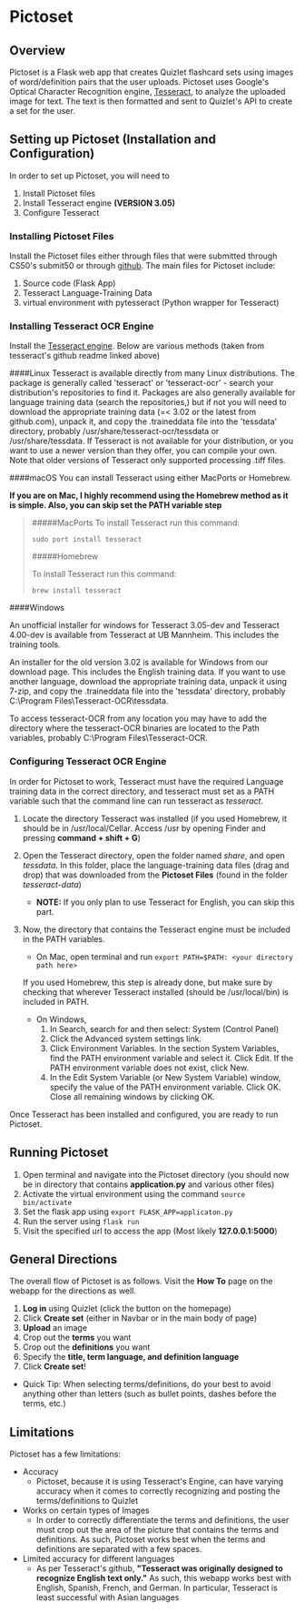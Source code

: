 # Pictoset

## Overview
Pictoset is a Flask web app that creates Quizlet flashcard sets using images of word/definition pairs that the user uploads.
Pictoset uses Google's Optical Character Recognition engine, [Tesseract](https://github.com/tesseract-ocr/tesseract), to
analyze the uploaded image for text. The text is then formatted and sent to Quizlet's API to create a set for the user.

## Setting up Pictoset (Installation and Configuration)
In order to set up Pictoset, you will need to 
1. Install Pictoset files
2. Install Tesseract engine **(VERSION 3.05)**
3. Configure Tesseract 

### Installing Pictoset Files
Install the Pictoset files either through files that were submitted through CS50's submit50 or through [github](https://github.com/junjang17/pictoset).
The main files for Pictoset include:
1. Source code (Flask App)
2. Tesseract Language-Training Data 
3. virtual environment with pytesseract (Python wrapper for Tesseract)

### Installing Tesseract OCR Engine
Install the [Tesseract engine](https://github.com/tesseract-ocr/tesseract). Below are various methods (taken from tesseract's github readme linked above)

####Linux
Tesseract is available directly from many Linux distributions. The package is generally called 'tesseract' or 'tesseract-ocr' - search your distribution's repositories to find it. Packages are also generally available for language training data (search the repositories,) but if not you will need to download the appropriate training data (=< 3.02 or the latest from github.com), unpack it, and copy the .traineddata file into the 'tessdata' directory, probably /usr/share/tesseract-ocr/tessdata or /usr/share/tessdata.
If Tesseract is not available for your distribution, or you want to use a newer version than they offer, you can compile your own. Note that older versions of Tesseract only supported processing .tiff files.

####macOS
You can install Tesseract using either MacPorts or Homebrew. 

**If you are on Mac, I highly recommend using the Homebrew method as it is simple. Also, you can skip set the PATH variable step**


>#####MacPorts
>To install Tesseract run this command:
>
>`sudo port install tesseract`
>
>#####Homebrew
>
>To install Tesseract run this command:
>
>`brew install tesseract`

####Windows

An unofficial installer for windows for Tesseract 3.05-dev and Tesseract 4.00-dev is available from Tesseract at UB Mannheim. This includes the training tools.

An installer for the old version 3.02 is available for Windows from our download page. This includes the English training data. If you want to use another language, download the appropriate training data, unpack it using 7-zip, and copy the .traineddata file into the 'tessdata' directory, probably C:\Program Files\Tesseract-OCR\tessdata.

To access tesseract-OCR from any location you may have to add the directory where the tesseract-OCR binaries are located to the Path variables, probably C:\Program Files\Tesseract-OCR.



### Configuring Tesseract OCR Engine
In order for Pictoset to work, Tesseract must have the required Language training data in the correct directory, and tesseract 
must set as a PATH variable such that the command line can run tesseract as *tesseract*. 
1. Locate the directory Tesseract was installed (if you used Homebrew, it should be in /usr/local/Cellar. Access /usr by opening Finder and pressing **command + shift + G**)
2. Open the Tesseract directory, open the folder named *share*, and open *tessdata*. In this folder, place the language-training data files (drag and drop)
that was downloaded from the **Pictoset Files** (found in the folder *tesseract-data*) 
    * **NOTE:** If you only plan to use Tesseract for English, you can skip this part.
3. Now, the directory that contains the Tesseract engine must be included in the PATH variables. 
   * On Mac, open terminal and run `export PATH=$PATH: <your directory path here>`
   
   If you used Homebrew, this step is already done, but make sure by checking that wherever Tesseract installed
   (should be /usr/local/bin) is included in PATH.
   * On Windows, 
        1. In Search, search for and then select: System (Control Panel)
        2. Click the Advanced system settings link.
        3. Click Environment Variables. In the section System Variables, find the PATH environment variable and select it. Click Edit. If the PATH environment variable does not exist, click New.
        4. In the Edit System Variable (or New System Variable) window, specify the value of the PATH environment variable. Click OK. Close all remaining windows by clicking OK.
        
Once Tesseract has been installed and configured, you are ready to run Pictoset.


## Running Pictoset
1. Open terminal and navigate into the Pictoset directory (you should now be in directory that contains **application.py** and various other files)
2. Activate the virtual environment using the command `source bin/activate`
3. Set the flask app using `export FLASK_APP=applicaton.py`
4. Run the server using `flask run`
5. Visit the specified url to access the app (Most likely **127.0.0.1:5000**)

## General Directions
The overall flow of Pictoset is as follows. Visit the **How To** page on the webapp for the directions as well.
1. **Log in** using Quizlet (click the button on the homepage)
2. Click **Create set** (either in Navbar or in the main body of page)
3. **Upload** an image
4. Crop out the **terms** you want
5. Crop out the **definitions** you want
6. Specify the **title, term language, and definition language**
7. Click **Create set**!

* Quick Tip: When selecting terms/definitions, do your best to avoid anything other than letters (such as bullet points, 
  dashes before the terms, etc.)


## Limitations 
Pictoset has a few limitations:
* Accuracy
    * Pictoset, because it is using Tesseract's Engine, can have varying accuracy when it comes to correctly recognizing and posting the terms/definitions to Quizlet
* Works on certain types of Images
    * In order to correctly differentiate the terms and definitions, the user must crop out the area of the picture that contains the terms and definitions. As such, 
    Pictoset works best when the terms and definitions are separated with a few spaces.
* Limited accuracy for different languages
    * As per Tesseract's github, **"Tesseract was originally designed to recognize English text only."** As such,
      this webapp works best with English, Spanish, French, and German. In particular, Tesseract is 
      least successful with Asian languages

